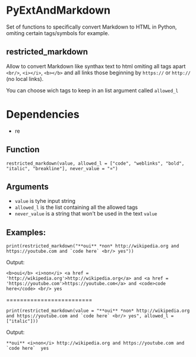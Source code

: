 # PyExtAndMarkdown

Set of functions to specifically convert Markdown to HTML in Python, omiting certain tags/symbols for example.

## restricted_markdown

Allow to convert Markdown like synthax text to html omiting all tags apart `<br/>`, `<i></i>`, `<b></b>` and all links those beginning by `https://` or `http://` (no local links).

You can choose wich tags to keep in an list argument called `allowed_l`

# Dependencies

- re

## Function

`restricted_markdown(value, allowed_l = ["code", "weblinks", "bold", "italic", "breakline"], never_value = "¤")`

## Arguments

- `value` is tyhe input string
- `allowed_l` is the list containing all the allowed tags
- `never_value` is a string that won't be used in the text `value`

## Examples:

``print(restricted_markdown("**oui** *non* http://wikipedia.org and https://youtube.com and `code here` <br/> yes"))``

Output:

`<b>oui</b> <i>non</i> <a href = 'http://wikipedia.org'>http://wikipedia.org</a> and <a href = 'https://youtube.com'>https://youtube.com</a> and <code>code here</code> <br/> yes`

=========================

``print(restricted_markdown(value = "**oui** *non* http://wikipedia.org and https://youtube.com and `code here` <br/> yes",
      allowed_l = ["italic"]))``

Output:

``**oui** <i>non</i> http://wikipedia.org and https://youtube.com and `code here`  yes``
